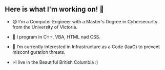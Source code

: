 ## Here is what I'm working on! 👋

- 😄 I'm a Computer Engineer with a Master's Degree in Cybersecurity from the University of Victoria.
- 🔭 I program in C++, VBA, HTML nad CSS.
- 🌱 I’m currently interested in Infrastructure as a Code (IaaC) to prevent misconfiguration threats.

- ⚡I live in the Beautiful British Columbia  :)
<!--
**sergiowe/sergiowe** is a ✨ _special_ ✨ repository because its `README.md` (this file) appears on your GitHub profile.

Here are some ideas to get you started:

- 🔭 I’m currently working on ... 
- 🌱 I’m currently learning ...
- 👯 I’m looking to collaborate on ...
- 🤔 I’m looking for help with ...
- 💬 Ask me about ...
- 📫 How to reach me: ...
- 😄 Pronouns: ...
- ⚡ Fun fact: ...
-->

